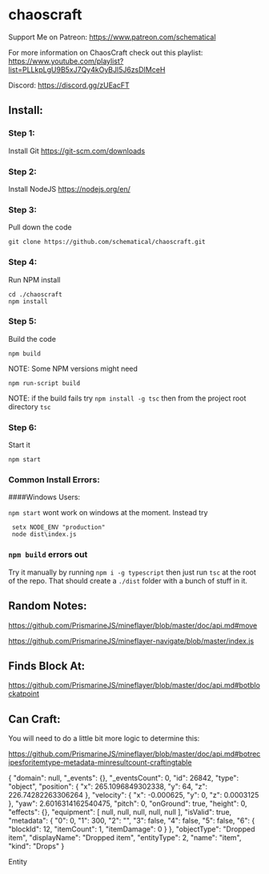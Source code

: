 # chaoscraft

Support Me on Patreon:
https://www.patreon.com/schematical

For more information on ChaosCraft check out this playlist: https://www.youtube.com/playlist?list=PLLkpLgU9B5xJ7Qy4kOyBJl5J6zsDIMceH

Discord: https://discord.gg/zUEacFT

## Install:

### Step 1:
Install Git
https://git-scm.com/downloads


### Step 2:
Install NodeJS
https://nodejs.org/en/

### Step 3:
Pull down the code
```
git clone https://github.com/schematical/chaoscraft.git
```

### Step 4:
Run NPM install
```
cd ./chaoscraft
npm install
```

### Step 5:
Build the code
```
npm build
```
NOTE: Some NPM versions might need
```
npm run-script build
```

NOTE: if the build fails try
```npm install -g tsc```
then from the project root directory
```tsc```

### Step 6:
Start it
```
npm start
```




### Common Install Errors:


####Windows Users:

`npm start` wont work on windows at the moment.
Instead try
```
 setx NODE_ENV "production"
 node dist\index.js
```

### `npm build` errors out

Try it manually by running `npm i -g typescript` then just run `tsc` at the root of the repo. That should create a `./dist` folder with a bunch of stuff in it.




## Random Notes:

https://github.com/PrismarineJS/mineflayer/blob/master/doc/api.md#move

https://github.com/PrismarineJS/mineflayer-navigate/blob/master/index.js


## Finds Block At:
https://github.com/PrismarineJS/mineflayer/blob/master/doc/api.md#botblockatpoint


## Can Craft:
You will need to do a little bit more logic to determine this:

https://github.com/PrismarineJS/mineflayer/blob/master/doc/api.md#botrecipesforitemtype-metadata-minresultcount-craftingtable




{
  "domain": null,
  "_events": {},
  "_eventsCount": 0,
  "id": 26842,
  "type": "object",
  "position": {
    "x": 265.1096849302338,
    "y": 64,
    "z": 226.74282263306264
  },
  "velocity": {
    "x": -0.000625,
    "y": 0,
    "z": 0.0003125
  },
  "yaw": 2.6016314162540475,
  "pitch": 0,
  "onGround": true,
  "height": 0,
  "effects": {},
  "equipment": [
    null,
    null,
    null,
    null,
    null
  ],
  "isValid": true,
  "metadata": {
    "0": 0,
    "1": 300,
    "2": "",
    "3": false,
    "4": false,
    "5": false,
    "6": {
      "blockId": 12,
      "itemCount": 1,
      "itemDamage": 0
    }
  },
  "objectType": "Dropped item",
  "displayName": "Dropped item",
  "entityType": 2,
  "name": "item",
  "kind": "Drops"
}












Entity